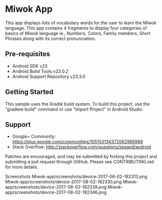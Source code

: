 Miwok App
===================================

This app displays lists of vocabulary words for the user to learn the Miwok language.
This app contains 4 fragments to display four categories of basics of Miwok language ie.,
Numbers, Colors, Family members, Short Phrases along with its correct pronunciation.

Pre-requisites
--------------

- Android SDK v23
- Android Build Tools v23.0.2
- Android Support Repository v23.3.0

Getting Started
---------------

This sample uses the Gradle build system. To build this project, use the
"gradlew build" command or use "Import Project" in Android Studio.

Support
-------

- Google+ Community: https://plus.google.com/communities/105153134372062985968
- Stack Overflow: http://stackoverflow.com/questions/tagged/android

Patches are encouraged, and may be submitted by forking this project and
submitting a pull request through GitHub. Please see CONTRIBUTING.md for more details.

 Screenshots
 Miwok-app/screenshots/device-2017-08-02-182313.png 
 Miwok-app/screenshots/device-2017-08-02-182330.png 
 Miwok-app/screenshots/device-2017-08-02-182339.png 
 Miwok-app/screenshots/device-2017-08-02-182346.png 
